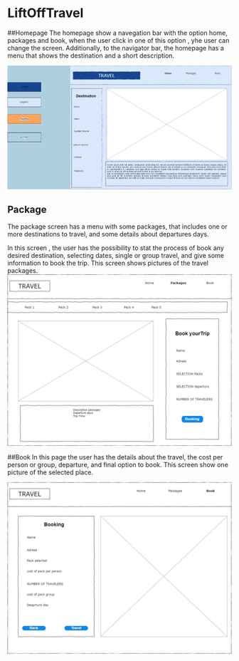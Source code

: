 # LiftOffTravel

##Homepage
The homepage show a navegation bar with the option home, packages and book,
when the user click in one of this option , yhe user can change the screen.
Additionally, to the navigator bar, the homepage has a menu that shows the destination 
and a short description.

![This is an image](/spaceTravelAgencyUI/SpaceTravelUI-Page-1.jpg)

## Package
The package screen has a menu with some packages, that includes one or more destinations to travel,
and some details about departures days.

In this screen ,
the user has the possibility to stat the process of book any desired destination,
selecting dates, single or group travel, and give some information to book the trip.
This screen shows pictures of the travel packages.
![This is an image](/spaceTravelAgencyUI/SpaceTravelU-Page-2.jpg)

##Book
In this page the user has the details about the travel, the cost per person or group, departure, and final option to book.
This screen show one picture of the selected place.

![This is an image](/spaceTravelAgencyUI/SpaceTravelU-Page-3.jpg)
